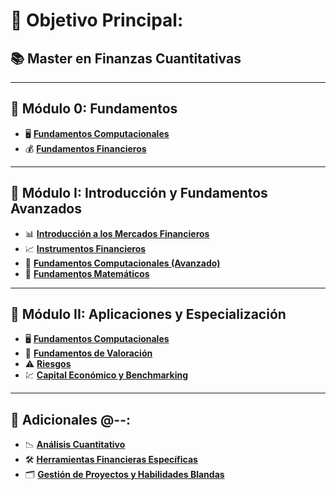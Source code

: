 # 🎯 Objetivo Principal: 
## 📚 Master en Finanzas Cuantitativas

---

## 🌟 **Módulo 0**: Fundamentos
- 🖥️ [**Fundamentos Computacionales**](./Módulo_0_-_Fundamentos/Fundamentos_Computacionales/README.md)
- 💰 [**Fundamentos Financieros**](./Módulo_0_-_Fundamentos/Fundamentos_Financieros/README.md)

---

## 🌟 **Módulo I**: Introducción y Fundamentos Avanzados
- 📊 [**Introducción a los Mercados Financieros**](./Módulo_I_-_Introducción_y_Fundamentos_Avanzados/Introducción_a_los_Mercados_Financieros/README.md)
- 📈 [**Instrumentos Financieros**](./Módulo_I_-_Introducción_y_Fundamentos_Avanzados/Instrumentos_Financieros/README.md)
- 🐍 [**Fundamentos Computacionales (Avanzado)**](./Módulo_I_-_Introducción_y_Fundamentos_Avanzados/Fundamentos_Computacionales_(Avanzado)/README.md)
- 🧮 [**Fundamentos Matemáticos**](./Módulo_I_-_Introducción_y_Fundamentos_Avanzados/Fundamentos_Matemáticos/README.md)

---

## 🌟 **Módulo II**: Aplicaciones y Especialización
- 🖥️ [**Fundamentos Computacionales**](./Módulo_II_-_Aplicaciones_y_Especialización/Fundamentos_Computacionales/README.md)
- 📝 [**Fundamentos de Valoración**](./Módulo_II_-_Aplicaciones_y_Especialización/Fundamentos_de_Valoración/README.md)
- ⚠️ [**Riesgos**](./Módulo_II_-_Aplicaciones_y_Especialización/Riesgos/README.md)
- 💹 [**Capital Económico y Benchmarking**](./Módulo_II_-_Aplicaciones_y_Especialización/Capital_Económico_y_Benchmarking/README.md)

---

## 📌 **Adicionales @--**:
- 📉 [**Análisis Cuantitativo**](./Adicionales/Análisis_Cuantitativo/README.md)
- 🛠️ [**Herramientas Financieras Específicas**](./Adicionales/Herramientas_Financieras_Específicas/README.md)
- 🗂️ [**Gestión de Proyectos y Habilidades Blandas**](./Adicionales/Gestión_de_Proyectos_y_Habilidades_Blandas/README.md)

